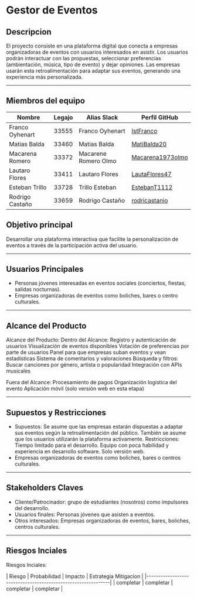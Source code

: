 # Gestor de Eventos

## Descripcion

El proyecto consiste en una plataforma digital que conecta a empresas organizadoras de eventos con usuarios interesados en asistir. Los usuarios podrán interactuar con las propuestas, seleccionar preferencias (ambientación, música, tipo de evento) y dejar opiniones. Las empresas usarán esta retroalimentación para adaptar sus eventos, generando una experiencia más personalizada.

---

## Miembros del equipo

| Nombre           | Legajo | Alias Slack      | Perfil GitHub                                   |
|------------------|--------|------------------|--------------------------------------------------|
| Franco Oyhenart  | 33555  | Franco Oyhenart  | [IstFranco](https://github.com/IstFranco)       |
| Matias Balda     | 33460  | Matias Balda     | [MatiBalda20](https://github.com/MatiBalda20)   |
|Macarena Romero   | 33372  | Macarene Romero Olmo | [Macarena1973olmo](https://github.com/Macarena1973olmo) |
| Lautaro Flores   | 33411  | Lautaro Flores   | [LautaFlores47](https://github.com/LautaroFlores47) |
| Esteban Trillo   | 33728  | Trillo Esteban   | [EstebanT1112](https://github.com/EstebanT1112) |
| Rodrigo Castaño  | 33659  | Rodrigo Castaño  | [rodricastanio](https://github.com/rodricastanio)|

## Objetivo principal

Desarrollar una plataforma interactiva que facilite la personalización de eventos a través de la participación activa del usuario.

---

## Usuarios Principales

- Personas jóvenes interesadas en eventos sociales (conciertos, fiestas, salidas nocturnas).
- Empresas organizadoras de eventos como boliches, bares o centro culturales.

---

## Alcance del Producto
Alcance del Producto:
Dentro del Alcance: 
 Registro y autenticación de usuarios 
 Visualización de eventos disponibles 
 Votación de preferencias por parte de usuarios 
 Panel para que empresas suban eventos y vean estadísticas 
 Sistema de comentarios y valoraciones
 Búsqueda y filtros: Buscar canciones por género, artista o popularidad 
 Integración con APIs musicales 
 
Fuera del Alcance: 
 Procesamiento de pagos 
 Organización logística del evento 
 Aplicación móvil (solo versión web en esta etapa) 


---
## Supuestos y Restricciones
- Supuestos: Se asume que las empresas estarán dispuestas a adaptar sus eventos según la retroalimentación del público. También se asume que los usuarios utilizarán la plataforma activamente.
Restricciones: Tiempo limitado para el desarrollo. Equipo con poca habilidad y experiencia en desarrollo  software. Solo versión web.
- Empresas organizadoras de eventos como boliches, bares o centros culturales.

---

## Stakeholders Claves

- Cliente/Patrocinador: grupo de estudiantes (nosotros) como impulsores del desarrollo.
- Usuarios finales: Personas jóvenes que asisten a eventos.
- Otros interesados: Empresas organizadoras de eventos, bares, boliches, centros culturales.

---

## Riesgos Inciales
Riesgos Inciales:

| Riesgo    | Probabilidad | Impacto   | Estrategia Mitigacion |
|--------------------------------------------------------------|
| completar | completar    | completar | completar             |
